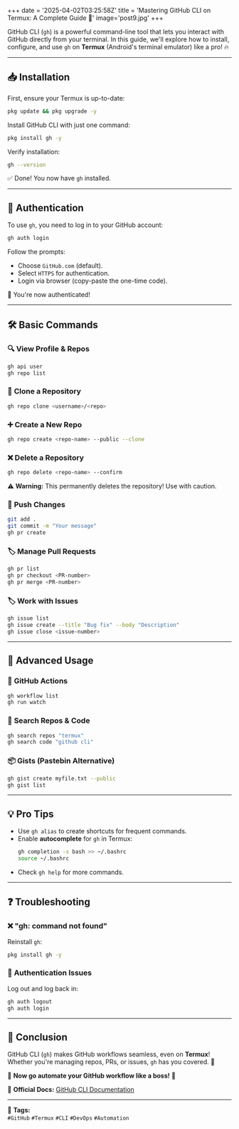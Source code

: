 +++
date = '2025-04-02T03:25:58Z'
title = 'Mastering GitHub CLI on Termux: A Complete Guide 🚀'
image='post9.jpg'
+++


GitHub CLI (`gh`) is a powerful command-line tool that lets you interact with GitHub directly from your terminal. In this guide, we'll explore how to install, configure, and use `gh` on **Termux** (Android's terminal emulator) like a pro! 🔥  

---

## 📥 **Installation**  

First, ensure your Termux is up-to-date:  
```bash
pkg update && pkg upgrade -y
```  

Install GitHub CLI with just one command:  
```bash
pkg install gh -y
```  

Verify installation:  
```bash
gh --version
```  

✅ Done! You now have `gh` installed.  

---

## 🔐 **Authentication**  

To use `gh`, you need to log in to your GitHub account:  
```bash
gh auth login
```  

Follow the prompts:  
- Choose `GitHub.com` (default).  
- Select `HTTPS` for authentication.  
- Login via browser (copy-paste the one-time code).  

🎉 You're now authenticated!  

---

## 🛠 **Basic Commands**  

### 🔍 **View Profile & Repos**  
```bash
gh api user
gh repo list
```  

### 📂 **Clone a Repository**  
```bash
gh repo clone <username>/<repo>
```  

### ➕ **Create a New Repo**  
```bash
gh repo create <repo-name> --public --clone
```  

### ❌ **Delete a Repository**  
```bash
gh repo delete <repo-name> --confirm
```  
⚠️ **Warning:** This permanently deletes the repository! Use with caution.

### 🔄 **Push Changes**  
```bash
git add .
git commit -m "Your message"
gh pr create
```  

### 🏷 **Manage Pull Requests**  
```bash
gh pr list
gh pr checkout <PR-number>
gh pr merge <PR-number>
```  

### 🏷 **Work with Issues**  
```bash
gh issue list
gh issue create --title "Bug fix" --body "Description"
gh issue close <issue-number>
```  

---

## 🚀 **Advanced Usage**  

### 🔄 **GitHub Actions**  
```bash
gh workflow list
gh run watch
```  

### 🔎 **Search Repos & Code**  
```bash
gh search repos "termux"
gh search code "github cli"
```  

### 📦 **Gists (Pastebin Alternative)**  
```bash
gh gist create myfile.txt --public
gh gist list
```  

---

## 💡 **Pro Tips**  

- Use `gh alias` to create shortcuts for frequent commands.  
- Enable **autocomplete** for `gh` in Termux:  
  ```bash
  gh completion -s bash >> ~/.bashrc
  source ~/.bashrc
  ```  
- Check `gh help` for more commands.  

---

## ❓ **Troubleshooting**  

### ❌ **"gh: command not found"**  
Reinstall `gh`:  
```bash
pkg install gh -y
```  

### 🔑 **Authentication Issues**  
Log out and log back in:  
```bash
gh auth logout
gh auth login
```  

---

## 🎯 **Conclusion**  

GitHub CLI (`gh`) makes GitHub workflows seamless, even on **Termux**! Whether you're managing repos, PRs, or issues, `gh` has you covered. 🚀  

📢 **Now go automate your GitHub workflow like a boss!** 💪  

🔗 **Official Docs:** [GitHub CLI Documentation](https://cli.github.com/)  

---

📌 **Tags:**  
`#GitHub` `#Termux` `#CLI` `#DevOps` `#Automation` 
